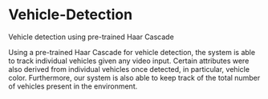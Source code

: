 # Vehicle-Detection
Vehicle detection using pre-trained Haar Cascade

Using a pre-trained Haar Cascade for vehicle detection, the system is able to track individual vehicles given any video input. 
Certain attributes were also derived from individual vehicles once detected, in particular, vehicle color. 
Furthermore, our system is also able to keep track of the total number of vehicles present in the environment.
